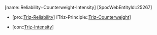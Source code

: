﻿---
type: TrizContradiction
aliases:
- Reliability+Counterweight-Intensity
license: CC BY-SA 4.0
copyright: https://github.com/SpocWeb
IsDeleted: false
IsReadOnly: false
Confidential: public
tags: 
- Triz/Contradiction
---
[name::Reliability+Counterweight-Intensity]
[SpocWebEntityId::25267]
+ [pro::[Triz-Reliability](tech/Triz/Parameter/Triz-Reliability.md)]
[Triz-Principle::[Triz-Counterweight](tech/Triz/Principle/Triz-Counterweight.md)]
- [con::[Triz-Intensity](tech/Triz/Parameter/Triz-Intensity.md)]

